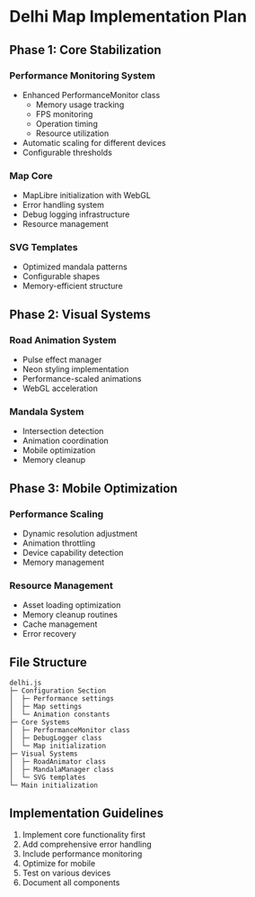 # Delhi Map Implementation Plan

## Phase 1: Core Stabilization

### Performance Monitoring System

- Enhanced PerformanceMonitor class
  - Memory usage tracking
  - FPS monitoring
  - Operation timing
  - Resource utilization
- Automatic scaling for different devices
- Configurable thresholds

### Map Core

- MapLibre initialization with WebGL
- Error handling system
- Debug logging infrastructure
- Resource management

### SVG Templates

- Optimized mandala patterns
- Configurable shapes
- Memory-efficient structure

## Phase 2: Visual Systems

### Road Animation System

- Pulse effect manager
- Neon styling implementation
- Performance-scaled animations
- WebGL acceleration

### Mandala System

- Intersection detection
- Animation coordination
- Mobile optimization
- Memory cleanup

## Phase 3: Mobile Optimization

### Performance Scaling

- Dynamic resolution adjustment
- Animation throttling
- Device capability detection
- Memory management

### Resource Management

- Asset loading optimization
- Memory cleanup routines
- Cache management
- Error recovery

## File Structure

```
delhi.js
├─ Configuration Section
│  ├─ Performance settings
│  ├─ Map settings
│  └─ Animation constants
├─ Core Systems
│  ├─ PerformanceMonitor class
│  ├─ DebugLogger class
│  └─ Map initialization
├─ Visual Systems
│  ├─ RoadAnimator class
│  ├─ MandalaManager class
│  └─ SVG templates
└─ Main initialization
```

## Implementation Guidelines

1. Implement core functionality first
2. Add comprehensive error handling
3. Include performance monitoring
4. Optimize for mobile
5. Test on various devices
6. Document all components
